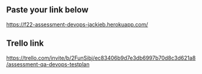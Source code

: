 ## Paste your link below
https://f22-assessment-devops-jackieb.herokuapp.com/


## Trello link
https://trello.com/invite/b/2FunSibj/ec83406b9d7e3db6997b70d8c3d621a8/assessment-qa-devops-testplan